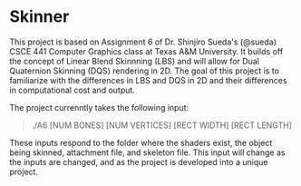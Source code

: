 # Skinner

This project is based on Assignment 6 of Dr. Shinjiro Sueda's (@sueda) CSCE 441 Computer Graphics class at Texas A&M University. It builds
off the concept of Linear Blend Skinnning (LBS) and will allow for Dual Quaternion Skinning (DQS) rendering in 2D. The goal of this project
is to familiarize with the differences in LBS and DQS in 2D and their differences in computational cost and output.

The project currenntly takes the following input:

>  ./A6 [NUM BONES] [NUM VERTICES] [RECT WIDTH] [RECT LENGTH]

These inputs respond to the folder where the shaders exist, the object being skinned, attachment file, and skeleton file. This input will
change as the inputs are changed, and as the project is developed into a unique project.
